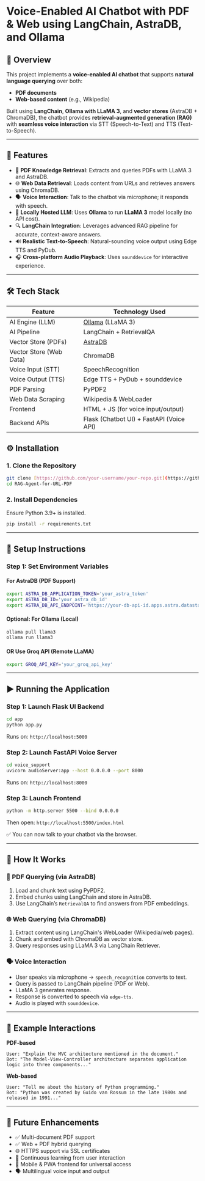 # Voice-Enabled AI Chatbot with PDF & Web using LangChain, AstraDB, and Ollama

## 🚀 Overview

This project implements a **voice-enabled AI chatbot** that supports **natural language querying** over both:

- **PDF documents**
- **Web-based content** (e.g., Wikipedia)

Built using **LangChain**, **Ollama with LLaMA 3**, and **vector stores** (AstraDB + ChromaDB), the chatbot provides **retrieval-augmented generation (RAG)** with **seamless voice interaction** via STT (Speech-to-Text) and TTS (Text-to-Speech).

---

## 🧩 Features

- 📄 **PDF Knowledge Retrieval**: Extracts and queries PDFs with LLaMA 3 and AstraDB.  
- 🌐 **Web Data Retrieval**: Loads content from URLs and retrieves answers using ChromaDB.  
- 🗣️ **Voice Interaction**: Talk to the chatbot via microphone; it responds with speech.  
- 🧠 **Locally Hosted LLM**: Uses **Ollama** to run **LLaMA 3** model locally (no API cost).  
- 🔍 **LangChain Integration**: Leverages advanced RAG pipeline for accurate, context-aware answers.  
- 🔊 **Realistic Text-to-Speech**: Natural-sounding voice output using Edge TTS and PyDub.  
- 🎧 **Cross-platform Audio Playback**: Uses `sounddevice` for interactive experience.  

---

## 🛠️ Tech Stack

| Feature                  | Technology Used                         |
|--------------------------|------------------------------------------|
| AI Engine (LLM)          | [Ollama](https://ollama.ai) (LLaMA 3)    |
| AI Pipeline              | LangChain + RetrievalQA                 |
| Vector Store (PDFs)      | [AstraDB](https://www.datastax.com/astra)|
| Vector Store (Web Data)  | ChromaDB                                |
| Voice Input (STT)        | SpeechRecognition                       |
| Voice Output (TTS)       | Edge TTS + PyDub + sounddevice          |
| PDF Parsing              | PyPDF2                                  |
| Web Data Scraping        | Wikipedia & WebLoader                   |
| Frontend                 | HTML + JS (for voice input/output)      |
| Backend APIs             | Flask (Chatbot UI) + FastAPI (Voice API)|


## ⚙️ Installation

### 1. Clone the Repository
```bash
git clone [https://github.com/your-username/your-repo.git](https://github.com/fx818/RAG-Agent-for-URL-PDF)
cd RAG-Agent-for-URL-PDF
```

### 2. Install Dependencies
Ensure Python 3.9+ is installed.

```bash
pip install -r requirements.txt
```

---

## 🔧 Setup Instructions

### Step 1: Set Environment Variables

#### For AstraDB (PDF Support)
```bash
export ASTRA_DB_APPLICATION_TOKEN='your_astra_token'
export ASTRA_DB_ID='your_astra_db_id'
export ASTRA_DB_API_ENDPOINT='https://your-db-api-id.apps.astra.datastax.com'
```

#### Optional: For Ollama (Local)
```bash
ollama pull llama3
ollama run llama3
```

#### OR Use Groq API (Remote LLaMA)
```bash
export GROQ_API_KEY='your_groq_api_key'
```

---

## ▶️ Running the Application

### Step 1: Launch Flask UI Backend
```bash
cd app
python app.py
```
Runs on: `http://localhost:5000`

### Step 2: Launch FastAPI Voice Server
```bash
cd voice_support
uvicorn audioServer:app --host 0.0.0.0 --port 8000
```
Runs on: `http://localhost:8000`

### Step 3: Launch Frontend
```bash
python -m http.server 5500 --bind 0.0.0.0
```
Then open: `http://localhost:5500/index.html`

✅ You can now talk to your chatbot via the browser.

---

## 📘 How It Works

### 📄 PDF Querying (via AstraDB)
1. Load and chunk text using PyPDF2.  
2. Embed chunks using LangChain and store in AstraDB.  
3. Use LangChain’s `RetrievalQA` to find answers from PDF embeddings.  

### 🌐 Web Querying (via ChromaDB)
1. Extract content using LangChain's WebLoader (Wikipedia/web pages).  
2. Chunk and embed with ChromaDB as vector store.  
3. Query responses using LLaMA 3 via LangChain Retriever.  

### 🗣️ Voice Interaction
- User speaks via microphone → `speech_recognition` converts to text.  
- Query is passed to LangChain pipeline (PDF or Web).  
- LLaMA 3 generates response.  
- Response is converted to speech via `edge-tts`.  
- Audio is played with `sounddevice`.  

---

## 🧪 Example Interactions

**PDF-based**
```
User: "Explain the MVC architecture mentioned in the document."
Bot: "The Model-View-Controller architecture separates application logic into three components..."
```

**Web-based**
```
User: "Tell me about the history of Python programming."
Bot: "Python was created by Guido van Rossum in the late 1980s and released in 1991..."
```

---

## 🌱 Future Enhancements

- ✅ Multi-document PDF support  
- ✅ Web + PDF hybrid querying  
- 🌐 HTTPS support via SSL certificates  
- 🧠 Continuous learning from user interaction  
- 📱 Mobile & PWA frontend for universal access  
- 🗣️ Multilingual voice input and output  
